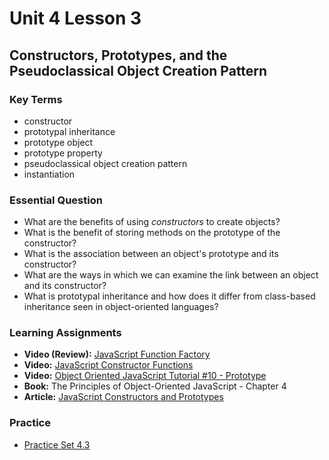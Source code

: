 # Unit 4 Lesson 3
## Constructors, Prototypes, and the Pseudoclassical Object Creation Pattern

### Key Terms
* constructor
* prototypal inheritance
* prototype object
* prototype property
* pseudoclassical object creation pattern
* instantiation

### Essential Question
* What are the benefits of using _constructors_ to create objects?
* What is the benefit of storing methods on the prototype of the constructor?
* What is the association between an object's prototype and its constructor?
* What are the ways in which we can examine the link between an object and its constructor?
* What is prototypal inheritance and how does it differ from class-based inheritance seen in object-oriented languages?

### Learning Assignments
* **Video (Review):** [JavaScript Function Factory](https://www.youtube.com/watch?v=jpegXpQpb3o)
* **Video:** [JavaScript Constructor Functions](https://www.youtube.com/watch?v=23AOrSN-wmI)
* **Video:** [Object Oriented JavaScript Tutorial #10 - Prototype](https://www.youtube.com/watch?v=4jb4AYEyhRc)
* **Book:** The Principles of Object-Oriented JavaScript - Chapter 4
* **Article:** [JavaScript Constructors and Prototypes](http://tobyho.com/2010/11/22/javascript-constructors-and/)

### Practice
* [Practice Set 4.3](https://github.com/The-Marcy-Lab-School/se-unit-4/tree/master/lesson-3-construtors_prototypes/practice)
